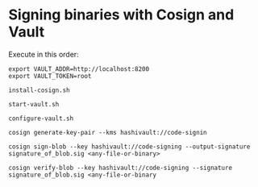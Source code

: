 # Signing binaries with Cosign and Vault

Execute in this order:

```
export VAULT_ADDR=http://localhost:8200
export VAULT_TOKEN=root

install-cosign.sh

start-vault.sh

configure-vault.sh

cosign generate-key-pair --kms hashivault://code-signin

cosign sign-blob --key hashivault://code-signing --output-signature signature_of_blob.sig <any-file-or-binary>

cosign verify-blob --key hashivault://code-signing --signature signature_of_blob.sig <any-file-or-binary
```
